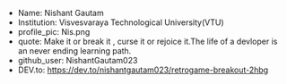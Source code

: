 - Name: Nishant Gautam 
- Institution: Visvesvaraya Technological University(VTU)
- profile_pic: Nis.png 
- quote:  Make it or break it , curse it or rejoice it.The life of a devloper is 
an never ending learning path. 
- github_user: NishantGautam023
- DEV.to: https://dev.to/nishantgautam023/retrogame-breakout-2hbg
